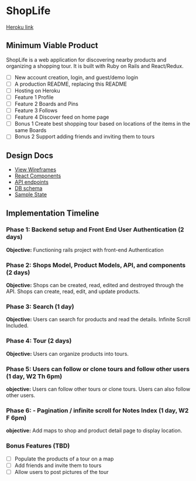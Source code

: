 # ShopLife

[Heroku link][heroku]

[heroku]: www.herokuapp.com

## Minimum Viable Product
ShopLife is a web application for discovering nearby products and organizing a shopping tour. It is built with Ruby on Rails and React/Redux.

- [ ] New account creation, login, and guest/demo login
- [ ] A production README, replacing this README
- [ ] Hosting on Heroku
- [ ] Feature 1
Profile
- [ ] Feature 2
Boards and Pins
- [ ] Feature 3
Follows
- [ ] Feature 4
Discover feed on home page
- [ ] Bonus 1
Create best shopping tour based on locations of the items in the same Boards
- [ ] Bonus 2
Support adding friends and inviting them to tours

## Design Docs
* [View Wireframes][wireframes]
* [React Components][components]
* [API endpoints][api-endpoints]
* [DB schema][schema]
* [Sample State][sample-state]

[wireframes]: docs/wireframes
[components]: docs/component-hierarchy.md
[sample-state]: docs/sample-state.md
[api-endpoints]: docs/api-endpoints.md
[schema]: docs/schema.md

## Implementation Timeline

### Phase 1: Backend setup and Front End User Authentication (2 days)

**Objective:** Functioning rails project with front-end Authentication

### Phase 2: Shops Model, Product Models, API, and components (2 days)

**Objective:** Shops can be created, read, edited and destroyed through
the API. Shops can create, read, edit, and update products.

### Phase 3: Search (1 day)

**Objective:** Users can search for products and read the details.
Infinite Scroll Included.

### Phase 4: Tour (2 days)

**Objective:** Users can organize products into tours.

### Phase 5: Users can follow or clone tours and follow other users (1 day, W2 Th 6pm)

**objective:** Users can follow other tours or clone tours. Users can
also follow other users.

### Phase 6: - Pagination / infinite scroll for Notes Index (1 day, W2 F 6pm)

**objective:** Add maps to shop and product detail page to display location.

### Bonus Features (TBD)
- [ ] Populate the products of a tour on a map
- [ ] Add friends and invite them to tours
- [ ] Allow users to post pictures of the tour
